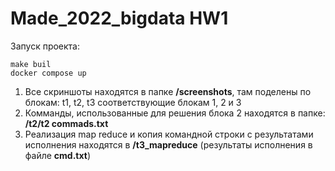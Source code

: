 # Made_2022_bigdata HW1

Запуск проекта:
```
make buil
docker compose up
```
<ol>
<li>Все скриншоты находятся в папке <strong>/screenshots</strong>, там поделены по блокам: t1, t2, t3 соответствующие блокам 1, 2 и 3

<li>Комманды, использованные для решения блока 2 находятся в папке: <strong>/t2/t2 commads.txt</strong>

<li>Реализация map reduce и копия командной строки с результатами исполнения находятся в  <strong>/t3_mapreduce</strong> (результаты исполнения в файле <strong>cmd.txt</strong>)
</ol>
